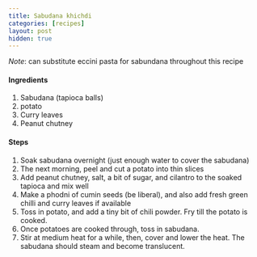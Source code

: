 ```yaml
---
title: Sabudana khichdi
categories: [recipes]
layout: post
hidden: true
---
```


*Note*: can substitute eccini pasta for sabundana throughout this recipe

#### Ingredients
1. Sabudana (tapioca balls)
2. potato
3. Curry leaves
4. Peanut chutney

#### Steps
1. Soak sabudana overnight (just enough water to cover the sabudana)
2. The next morning, peel and cut a potato into thin slices
3. Add peanut chutney, salt, a bit of sugar, and cilantro to the soaked tapioca and mix well
4. Make a phodni of cumin seeds (be liberal), and also add fresh green chilli and curry leaves if available
5. Toss in potato, and add a tiny bit of chili powder. Fry till the potato is cooked.
6. Once potatoes are cooked through, toss in sabudana.
7. Stir at medium heat for a while, then, cover and lower the heat. The sabudana should steam and become translucent.

